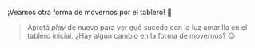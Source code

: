 <gs-toolbox toolbox-url="https://raw.githubusercontent.com/MumukiProject/mumuki-guia-gobstones-primeros-programas-kids/master/toolbox.xml"></gs-toolbox>

¡Veamos otra forma de movernos por el tablero! :eyes:

> Apretá _play_ de nuevo para ver qué sucede con la luz amarilla en el tablero inicial. ¿Hay algún cambio en la forma de movernos? :wink: 